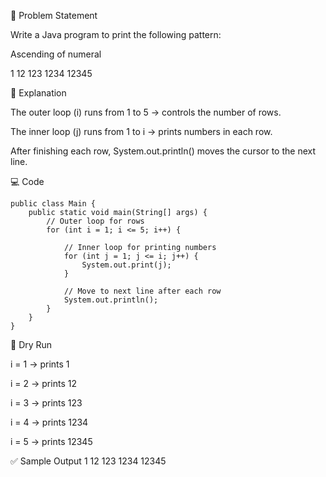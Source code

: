 📌 Problem Statement

Write a Java program to print the following pattern:

Ascending of numeral

1
12
123
1234
12345

📝 Explanation

The outer loop (i) runs from 1 to 5 → controls the number of rows.

The inner loop (j) runs from 1 to i → prints numbers in each row.

After finishing each row, System.out.println() moves the cursor to the next line.

💻 Code
```
public class Main {
    public static void main(String[] args) {
        // Outer loop for rows
        for (int i = 1; i <= 5; i++) {
            
            // Inner loop for printing numbers
            for (int j = 1; j <= i; j++) {
                System.out.print(j);
            }
            
            // Move to next line after each row
            System.out.println();
        }
    }
}
```

🔎 Dry Run

i = 1 → prints 1

i = 2 → prints 12

i = 3 → prints 123

i = 4 → prints 1234

i = 5 → prints 12345

✅ Sample Output
1
12
123
1234
12345
